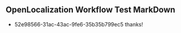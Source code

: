 ## OpenLocalization Workflow Test MarkDown
* 52e98566-31ac-43ac-9fe6-35b35b799ec5 
thanks!<!--HONumber=Mar16_HO3-->
